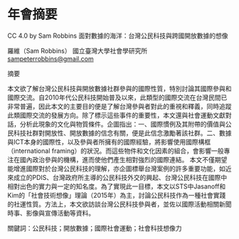 # 年會摘要
CC 4.0 by Sam Robbins [](https://)
面對數據的海洋：台灣公民科技與跨國開放數據的想像

羅維（Sam Robbins）
國立臺灣大學社會學研究所
sampeterrobbins@gmail.com

摘要

本文欲了解台灣公民科技與開放數據社群參與的國際性質，特別討論其國際參與和國際交流。自2010年代公民科技開始普及以來，此類型的國際交流在台灣民間已非常普遍，因此本文的主要目的便是了解台灣參與者對此的重視和釋義，同時追蹤此類國際交流的發展方向。除了標示這些事件的重要性，本文還與社會運動文獻對話，分析此現象的文化與物質條件。企圖指出：一、國際慣例及其附帶的價值與公民科技社群對開放性、開放數據的信念有關，便是此信念激勵著該社群。二、數據與ICT本身的國際性，以及參與者所擁有的國際經驗，將影響使用國際構框（international framing）的狀況。而這些物件和文化因素的組合，會影響一般專注在國內政治參與的機構，進而使他們產生相對強烈的國際連結。
本文不僅期望能增進國際對於台灣公民科技的理解，亦企圖標舉台灣案例的許多重要功能，如近來成立的PDIS、台灣政府所主導的公民科技外交的興起、台灣公民科技在國際中相對出色的實力與一定的知名度。為了實現此一目標，本文以STS中Jasanoff和Kim的「社會技術想像」理論（2015年）為主，討論公民科技作為一種社會實踐的社運性質。方法上，本文欲訪談台灣公民科技參與者，並佐以國際活動相關新聞時事、影像與宣傳活動等資料。

關鍵詞：公民科技；開放數據；國際社會運動；社會科技想像力
